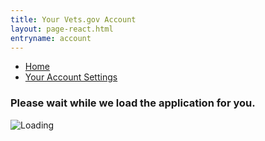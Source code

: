 ```yaml
---
title: Your Vets.gov Account
layout: page-react.html
entryname: account
---
```

<div id="main">
  <nav aria-label="Breadcrumb" aria-live="polite" aria-relevant="additions text" class="va-nav-breadcrumbs"
  id="va-breadcrumbs">
    <ul class="row va-nav-breadcrumbs-list columns" id="va-breadcrumbs-list">
      <li><a href="/" id="account-home">Home</a></li>
      <li><a aria-current="page" href="/account/">Your Account Settings</a></li>
    </ul>
  </nav>

  <div class="section">
    <div id="react-root">
      <div class="loading-message">
        <h3>Please wait while we load the application for you.</h3>
        <img src="/img/preloader-primary-darkest.gif" alt="Loading">
      </div>
    </div>
  </div>
  <!-- Account Beta End -->
</div>

<script>
  (function() {
    var accountHomeLink = document.getElementById('account-home');
    accountHomeLink.addEventListener('click', function(ev) {
      recordEvent({ event: 'nav-breadcrumb', 'nav-breadcrumb-section': 'home' });
    });
  })();
</script>
